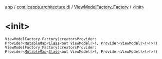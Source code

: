 [app](../../index.md) / [com.icapps.architecture.di](../index.md) / [ViewModelFactory_Factory](index.md) / [&lt;init&gt;](./-init-.md)

# &lt;init&gt;

`ViewModelFactory_Factory(creatorsProvider: Provider<`[`MutableMap`](https://kotlinlang.org/api/latest/jvm/stdlib/kotlin.collections/-mutable-map/index.html)`<`[`Class`](https://docs.oracle.com/javase/6/docs/api/java/lang/Class.html)`<out ViewModel!>!, Provider<ViewModel!>!>!>!)`
`ViewModelFactory_Factory(creatorsProvider: Provider<`[`MutableMap`](https://kotlinlang.org/api/latest/jvm/stdlib/kotlin.collections/-mutable-map/index.html)`<`[`Class`](https://docs.oracle.com/javase/6/docs/api/java/lang/Class.html)`<out ViewModel!>!, Provider<ViewModel!>!>!>!)`